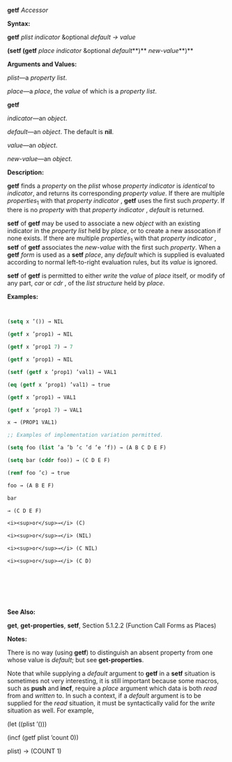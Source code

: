 **getf** *Accessor* 



**Syntax:** 



**getf** *plist indicator* &amp;optional *default → value* 



**(setf (getf** *place indicator* &amp;optional *default***)** *new-value***)** 



**Arguments and Values:** 



*plist*—a *property list*. 



*place*—a *place*, the *value* of which is a *property list*. 







 



 



**getf** 



*indicator*—an *object*. 



*default*—an *object*. The default is **nil**. 



*value*—an *object*. 



*new-value*—an *object*. 



**Description:** 



**getf** finds a *property* on the *plist* whose *property indicator* is *identical* to *indicator*, and returns its corresponding *property value*. If there are multiple *properties*<sub>1</sub> with that *property indicator* , **getf** uses the first such *property*. If there is no *property* with that *property indicator* , *default* is returned. 



**setf** of **getf** may be used to associate a new *object* with an existing indicator in the *property list* held by *place*, or to create a new assocation if none exists. If there are multiple *properties*<sub>1</sub> with that *property indicator* , **setf** of **getf** associates the *new-value* with the first such *property*. When a **getf** *form* is used as a **setf** *place*, any *default* which is supplied is evaluated according to normal left-to-right evaluation rules, but its *value* is ignored. 



**setf** of **getf** is permitted to either *write* the *value* of *place* itself, or modify of any part, *car* or *cdr* , of the *list structure* held by *place*. 



**Examples:**
```lisp
 

(setq x ’()) → NIL 

(getf x ’prop1) → NIL 

(getf x ’prop1 7) → 7 

(getf x ’prop1) → NIL 

(setf (getf x ’prop1) ’val1) → VAL1 

(eq (getf x ’prop1) ’val1) → true 

(getf x ’prop1) → VAL1 

(getf x ’prop1 7) → VAL1 

x → (PROP1 VAL1) 

;; Examples of implementation variation permitted. 

(setq foo (list ’a ’b ’c ’d ’e ’f)) → (A B C D E F) 

(setq bar (cddr foo)) → (C D E F) 

(remf foo ’c) → true 

foo → (A B E F) 

bar 

→ (C D E F) 

<i><sup>or</sup>→</i> (C) 

<i><sup>or</sup>→</i> (NIL) 

<i><sup>or</sup>→</i> (C NIL) 

<i><sup>or</sup>→</i> (C D) 



 

 


```
**See Also:** 



**get**, **get-properties**, **setf**, Section 5.1.2.2 (Function Call Forms as Places) 



**Notes:** 



There is no way (using **getf**) to distinguish an absent property from one whose value is *default*; but see **get-properties**. 



Note that while supplying a *default* argument to **getf** in a **setf** situation is sometimes not very interesting, it is still important because some macros, such as **push** and **incf**, require a *place* argument which data is both *read* from and *written* to. In such a context, if a *default* argument is to be supplied for the *read* situation, it must be syntactically valid for the *write* situation as well. For example, 



(let ((plist ’())) 



(incf (getf plist ’count 0)) 



plist) → (COUNT 1) 



